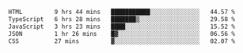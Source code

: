 <!--START_SECTION:waka-->

```txt
HTML         9 hrs 44 mins   ███████████░░░░░░░░░░░░░░   44.57 %
TypeScript   6 hrs 28 mins   ███████▒░░░░░░░░░░░░░░░░░   29.58 %
JavaScript   3 hrs 23 mins   ████░░░░░░░░░░░░░░░░░░░░░   15.52 %
JSON         1 hr 26 mins    █▓░░░░░░░░░░░░░░░░░░░░░░░   06.56 %
CSS          27 mins         ▓░░░░░░░░░░░░░░░░░░░░░░░░   02.07 %
```

<!--END_SECTION:waka-->
